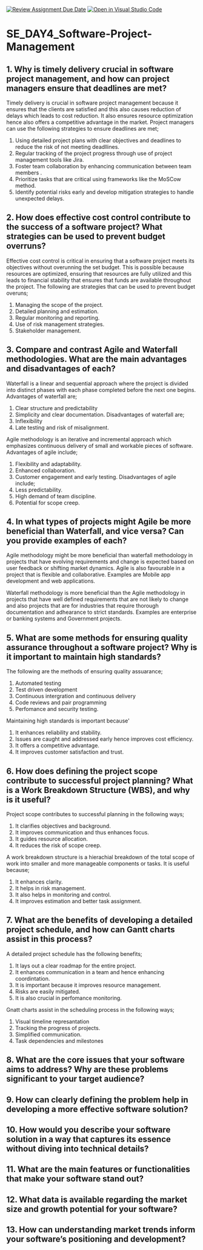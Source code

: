 [![Review Assignment Due Date](https://classroom.github.com/assets/deadline-readme-button-22041afd0340ce965d47ae6ef1cefeee28c7c493a6346c4f15d667ab976d596c.svg)](https://classroom.github.com/a/9pw6JKcu)
[![Open in Visual Studio Code](https://classroom.github.com/assets/open-in-vscode-2e0aaae1b6195c2367325f4f02e2d04e9abb55f0b24a779b69b11b9e10269abc.svg)](https://classroom.github.com/online_ide?assignment_repo_id=18459176&assignment_repo_type=AssignmentRepo)
# SE_DAY4_Software-Project-Management
## 1. Why is timely delivery crucial in software project management, and how can project managers ensure that deadlines are met?
Timely delivery is crucial in software project management because it ensures that the clients are satisfied and this also causes reduction of delays which leads to cost reduction. It also ensures resource optimization hence also offers a competitive advantage in the market.
Project managers can use the following strategies to ensure deadlines are met;
1. Using detailed project plans with clear objectives and deadlines to reduce the risk of not meeting deadllines.
2. Regular tracking of the project progress through use of project management tools like Jira.
3. Foster team collaboration by enhancing communication between team members .
4. Prioritize tasks that are critical  using frameworks like the MoSCow method.
5. Identify potential risks early and develop mitigation strategies to handle unexpected delays.
## 2. How does effective cost control contribute to the success of a software project? What strategies can be used to prevent budget overruns?
Effective cost control is critical in ensuring that a software project meets its objectives without overunning the set budget. This is possible because resources are optimized, ensuring that resources are fully utilized and this leads to financial stability that ensures that funds are available throughout the project.
The following are strategies that can be used to prevent budget overuns;
1. Managing the scope of the project.
2. Detailed planning and estimation.
3. Regular monitoring and reporting.
4. Use of risk management strategies.
5. Stakeholder management.
## 3. Compare and contrast Agile and Waterfall methodologies. What are the main advantages and disadvantages of each?
Waterfall is a linear and sequential approach where the project is divided into distinct phases with each phase completed before the next one begins.
Advantages of waterfall are;
1. Clear structure and predictability
2. Simplicity and clear documentation.
Disadvantages of waterfall are;
1. Inflexibility
2. Late testing and risk of misalignment.

Agile methodology is an iterative and incremental approach which emphasizes continuous delivery of small and workable pieces of software.
Advantages of agile include;
1. Flexibility and adaptability.
2. Enhanced collaboration.
3. Customer engagement and early testing.
Disadvantages of agile include;
1. Less predictability.
2. High demand of team discipline.
3. Potential for scope creep.
## 4. In what types of projects might Agile be more beneficial than Waterfall, and vice versa? Can you provide examples of each?
Agile methodology might be more beneficial than waterfall methodology in projects that have evolving requirements and change is expected based on user feedback or shifting market dynamics. Agile is also favourable in a project that is flexible and collaborative.
Examples are Mobile app development and web applications.

Waterfall methodology is more beneficial than the Agile methodology in projects that have well defined requirements that are not likely to change and also projects that are for industries that require thorough documentation and adhearance to strict standards.
Examples are enterprise or banking systems and Government projects.
## 5. What are some methods for ensuring quality assurance throughout a software project? Why is it important to maintain high standards?
The following are the methods of ensuring quality assuarance;
1. Automated testing
2. Test driven development
3. Continuous intergration and continuous delivery
4. Code reviews and pair programming
5. Perfomance and security testing.

Maintaining high standards is important because'
1. It enhances reliability and stability.
2. Issues are caught and addressed early hence improves cost efficiency.
3. It offers a competitive advantage.
4. It improves customer satisfaction and trust.
## 6. How does defining the project scope contribute to successful project planning? What is a Work Breakdown Structure (WBS), and why is it useful?
Project scope contributes to successful planning in the following ways;
1. It clarifies objectives and background.
2. It improves communication and thus enhances focus.
3. It guides resource allocation.
4. It reduces the risk of scope creep.

A work breakdown structure is a hierachial breakdown of the total scope of work into smaller and more manageable components or tasks. It is useful because;
1. It enhances clarity.
2. It helps in risk management.
3. It also helps in monitoring and control.
4. It improves estimation and better task assignment.
## 7. What are the benefits of developing a detailed project schedule, and how can Gantt charts assist in this process?
A detailed project schedule has the following benefits;
1. It lays out a clear roadmap for the entire project.
2. It enhances communication in a team and hence enhancing coordintation.
3. It is important because it improves resource management.
4. Risks are easily mitigated.
5. It is also crucial in perfomance monitoring.

Gnatt charts assist in the scheduling process in the following ways;
1. Visual timeline represantation
2. Tracking the progress of projects.
3. Simplified communication.
4. Task dependencies and milestones
## 8. What are the core issues that your software aims to address? Why are these problems significant to your target audience?
## 9. How can clearly defining the problem help in developing a more effective software solution?
## 10. How would you describe your software solution in a way that captures its essence without diving into technical details?
## 11. What are the main features or functionalities that make your software stand out?
## 12. What data is available regarding the market size and growth potential for your software?
## 13. How can understanding market trends inform your software’s positioning and development?
